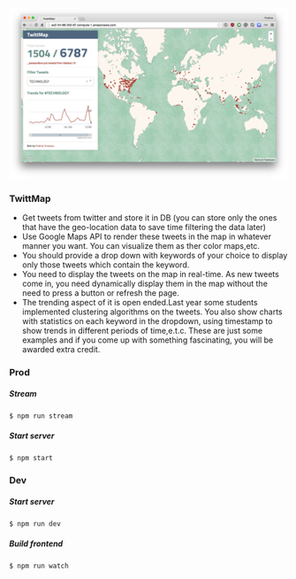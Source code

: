 ![shot](shot.png)

### TwittMap

- Get tweets from twitter and store it in DB (you can store only the ones that have the geo-location data to save time filtering the data later)
- Use Google Maps API to render these tweets in the map in whatever manner you want. You can visualize them as <dots>ther color maps,etc.
- You should provide a drop down with keywords of your choice to display only those tweets which contain the keyword.
- You need to display the tweets on the map in real-time. As new tweets come in, you need dynamically display them in the map without the need to press a button or refresh the page.
- The trending aspect of it is open ended.Last year some students implemented clustering algorithms on the tweets. You also show charts with statistics on each keyword in the  dropdown, using timestamp to show trends in different periods of time,e.t.c.  These are just some examples and if you come up with something fascinating, you will be awarded extra  credit.


### Prod

##### Stream
```
$ npm run stream
```

##### Start server
```
$ npm start
```

### Dev

##### Start server
```
$ npm run dev
```

##### Build frontend
```
$ npm run watch
```

